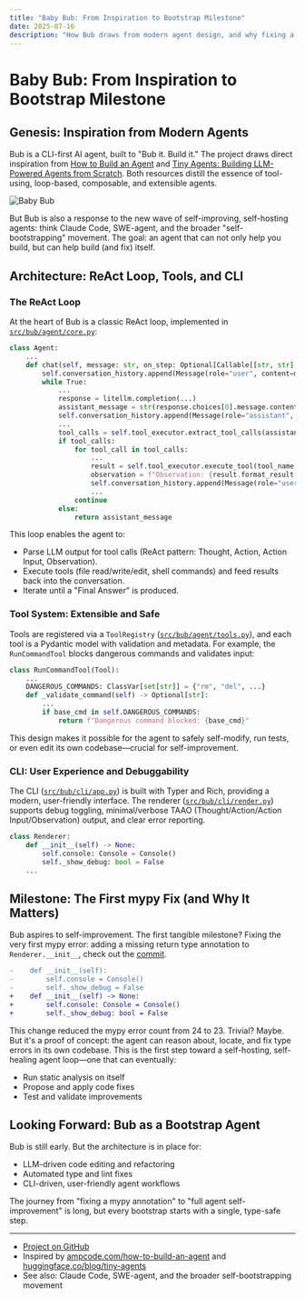 ```yaml
---
title: "Baby Bub: From Inspiration to Bootstrap Milestone"
date: 2025-07-16
description: "How Bub draws from modern agent design, and why fixing a single mypy issue is a meaningful step toward self-improving AI."
---
```


# Baby Bub: From Inspiration to Bootstrap Milestone

## Genesis: Inspiration from Modern Agents

Bub is a CLI-first AI agent, built to "Bub it. Build it." The project draws direct inspiration from [How to Build an Agent](https://ampcode.com/how-to-build-an-agent) and [Tiny Agents: Building LLM-Powered Agents from Scratch](https://huggingface.co/blog/tiny-agents). Both resources distill the essence of tool-using, loop-based, composable, and extensible agents.

![Baby Bub](../assets/images/baby-bub.png)

But Bub is also a response to the new wave of self-improving, self-hosting agents: think Claude Code, SWE-agent, and the broader "self-bootstrapping" movement. The goal: an agent that can not only help you build, but can help build (and fix) itself.

## Architecture: ReAct Loop, Tools, and CLI

### The ReAct Loop

At the heart of Bub is a classic ReAct loop, implemented in [`src/bub/agent/core.py`](https://github.com/PsiACE/bub/blob/19c015/src/bub/agent/core.py):

```python
class Agent:
    ...
    def chat(self, message: str, on_step: Optional[Callable[[str, str], None]] = None) -> str:
        self.conversation_history.append(Message(role="user", content=message))
        while True:
            ...
            response = litellm.completion(...)
            assistant_message = str(response.choices[0].message.content)
            self.conversation_history.append(Message(role="assistant", content=assistant_message))
            ...
            tool_calls = self.tool_executor.extract_tool_calls(assistant_message)
            if tool_calls:
                for tool_call in tool_calls:
                    ...
                    result = self.tool_executor.execute_tool(tool_name, **parameters)
                    observation = f"Observation: {result.format_result()}"
                    self.conversation_history.append(Message(role="user", content=observation))
                    ...
                continue
            else:
                return assistant_message
```

This loop enables the agent to:

- Parse LLM output for tool calls (ReAct pattern: Thought, Action, Action Input, Observation).
- Execute tools (file read/write/edit, shell commands) and feed results back into the conversation.
- Iterate until a "Final Answer" is produced.

### Tool System: Extensible and Safe

Tools are registered via a `ToolRegistry` ([`src/bub/agent/tools.py`](https://github.com/psiace/bub/blob/19c015/src/bub/agent/tools.py)), and each tool is a Pydantic model with validation and metadata. For example, the `RunCommandTool` blocks dangerous commands and validates input:

```python
class RunCommandTool(Tool):
    ...
    DANGEROUS_COMMANDS: ClassVar[set[str]] = {"rm", "del", ...}
    def _validate_command(self) -> Optional[str]:
        ...
        if base_cmd in self.DANGEROUS_COMMANDS:
            return f"Dangerous command blocked: {base_cmd}"
```

This design makes it possible for the agent to safely self-modify, run tests, or even edit its own codebase—crucial for self-improvement.

### CLI: User Experience and Debuggability

The CLI ([`src/bub/cli/app.py`](https://github.com/psiace/bub/blob/19c015/src/bub/cli/app.py)) is built with Typer and Rich, providing a modern, user-friendly interface. The renderer ([`src/bub/cli/render.py`](https://github.com/psiace/bub/blob/19c015/src/bub/cli/render.py)) supports debug toggling, minimal/verbose TAAO (Thought/Action/Action Input/Observation) output, and clear error reporting.

```python
class Renderer:
    def __init__(self) -> None:
        self.console: Console = Console()
        self._show_debug: bool = False
    ...
```

## Milestone: The First mypy Fix (and Why It Matters)

Bub aspires to self-improvement. The first tangible milestone? Fixing the very first mypy error: adding a missing return type annotation to `Renderer.__init__`, check out the [commit](https://github.com/PsiACE/bub/commit/87cdcc).

```diff
-    def __init__(self):
-        self.console = Console()
-        self._show_debug = False
+    def __init__(self) -> None:
+        self.console: Console = Console()
+        self._show_debug: bool = False
```

This change reduced the mypy error count from 24 to 23. Trivial? Maybe. But it's a proof of concept: the agent can reason about, locate, and fix type errors in its own codebase. This is the first step toward a self-hosting, self-healing agent loop—one that can eventually:

- Run static analysis on itself
- Propose and apply code fixes
- Test and validate improvements

## Looking Forward: Bub as a Bootstrap Agent

Bub is still early. But the architecture is in place for:

- LLM-driven code editing and refactoring
- Automated type and lint fixes
- CLI-driven, user-friendly agent workflows

The journey from "fixing a mypy annotation" to "full agent self-improvement" is long, but every bootstrap starts with a single, type-safe step.

---

- [Project on GitHub](https://github.com/psiace/bub)
- Inspired by [ampcode.com/how-to-build-an-agent](https://ampcode.com/how-to-build-an-agent) and [huggingface.co/blog/tiny-agents](https://huggingface.co/blog/tiny-agents)
- See also: Claude Code, SWE-agent, and the broader self-bootstrapping movement
